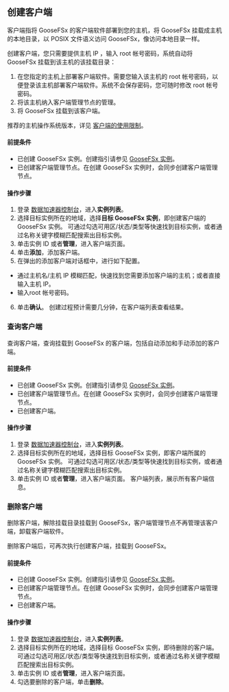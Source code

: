 ## 创建客户端

客户端指将 GooseFSx 的客户端软件部署到您的主机，将 GooseFSx 挂载成主机的本地目录，以 POSIX 文件语义访问 GooseFSx，像访问本地目录一样。

创建客户端，您只需要提供主机 IP ，输入 root 帐号密码，系统自动将 GooseFSx 挂载到该主机的该挂载目录：
1. 在您指定的主机上部署客户端软件。需要您输入该主机的 root 帐号密码，以便登录该主机部署客户端软件。系统不会保存密码，您可随时修改 root 帐号密码。
2. 将该主机纳入客户端管理节点的管理。
3. 将 GooseFSx 挂载到该客户端。

推荐的主机操作系统版本，详见 [客户端的使用限制](https://cloud.tencent.com/document/product/1424/77960)。

#### 前提条件

- 已创建 GooseFSx 实例。创建指引请参见 [GooseFSx 实例](https://cloud.tencent.com/document/product/1424/77955)。
- 已创建客户端管理节点。在创建 GooseFSx 实例时，会同步创建客户端管理节点。

#### 操作步骤

1. 登录 [数据加速器控制台](https://console.cloud.tencent.com/goosefs)，进入**实例列表**。
2. 选择目标实例所在的地域，选择**目标 GooseFSx 实例**，即创建客户端的 GooseFSx 实例。
可通过勾选可用区/状态/类型等快速找到目标实例，或者通过名称关键字模糊匹配搜索出目标实例。
3. 单击实例 ID 或者**管理**，进入客户端页面。
4. 单击**添加**，添加客户端。
5. 在弹出的添加客户端对话框中，进行如下配置。
 - 通过主机名/主机 IP 模糊匹配，快速找到您需要添加客户端的主机；或者直接输入主机 IP。
 - 输入root 帐号密码。
6. 单击**确认**。
创建过程预计需要几分钟，在客户端列表查看结果。


### 查询客户端

查询客户端，查询挂载到 GooseFSx 的客户端，包括自动添加和手动添加的客户端。

#### 前提条件

- 已创建 GooseFSx 实例。创建指引请参见 [GooseFSx 实例](https://cloud.tencent.com/document/product/1424/77955)。
- 已创建客户端管理节点。在创建 GooseFSx 实例时，会同步创建客户端管理节点。
- 已创建客户端。


#### 操作步骤

1. 登录 [数据加速器控制台](https://console.cloud.tencent.com/goosefs)，进入**实例列表**。
2. 选择目标实例所在的地域，选择目标 GooseFSx 实例，即客户端所属的 GooseFSx 实例。
可通过勾选可用区/状态/类型等快速找到目标实例，或者通过名称关键字模糊匹配搜索出目标实例。
3. 单击实例 ID 或者**管理**，进入客户端页面。
客户端列表，展示所有客户端信息。


### 删除客户端

删除客户端，解除挂载目录挂载到 GooseFSx，客户端管理节点不再管理该客户端，卸载客户端软件。

删除客户端后，可再次执行创建客户端，挂载到 GooseFSx。

#### 前提条件

- 已创建 GooseFSx 实例。创建指引请参见 [GooseFSx 实例](https://cloud.tencent.com/document/product/1424/77955)。
- 已创建客户端管理节点。在创建 GooseFSx 实例时，会同步创建客户端管理节点。
- 已创建客户端。


#### 操作步骤

1. 登录 [数据加速器控制台](https://console.cloud.tencent.com/goosefs)，进入**实例列表**。
2. 选择目标实例所在的地域，选择目标 GooseFSx 实例，即待删除的客户端。
可通过勾选可用区/状态/类型等快速找到目标实例，或者通过名称关键字模糊匹配搜索出目标实例。
3. 单击实例 ID 或者**管理**，进入客户端页面。
4. 勾选要删除的客户端，单击**删除**。



